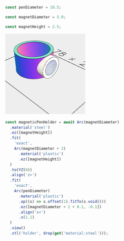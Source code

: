 ```JavaScript
const penDiameter = 10.5;
```

```JavaScript
const magnetDiameter = 5.0;
```

```JavaScript
const magnetHeight = 2.5;
```

![Image](holder.md.magneticPenHolder.png)

```JavaScript
const magneticPenHolder = await Arc(magnetDiameter)
  .material('steel')
  .ez([magnetHeight])
  .fit(
    'exact',
    Arc(magnetDiameter + 2)
      .material('plastic')
      .ez([magnetHeight])
  )
  .to(YZ(0))
  .align('z>')
  .fit(
    'exact',
    Arc(penDiameter)
      .material('plastic')
      .op((s) => s.offset(1).fitTo(s.void()))
      .ez([magnetDiameter + 2 + 0.1, -0.1])
      .align('x<')
      .x(1.1)
  )
  .view()
  .stl('holder', drop(get('material:steel')));
```
